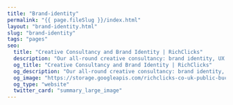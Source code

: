 ```yaml
---
title: "Brand-identity"
permalink: "{{ page.fileSlug }}/index.html"
layout: "brand-identity.html"
slug: "brand-identity"
tags: "pages"
seo:
  title: "Creative Consultancy and Brand Identity | RichClicks"
  description: "Our all-round creative consultancy: brand identity, UX & Web design, podcast marketing and Spotify. Find out more!"
  og_title: "Creative Consultancy and Brand Identity | RichClicks"
  og_description: "Our all-round creative consultancy: brand identity, UX & Web design, podcast marketing and Spotify. Find out more!"
  og_image: "https://storage.googleapis.com/richclicks-co-uk-public-bucket/opengraph-sito/opengraphRC.jpg"
  og_type: "website"
  twitter_card: "summary_large_image"
---
```



